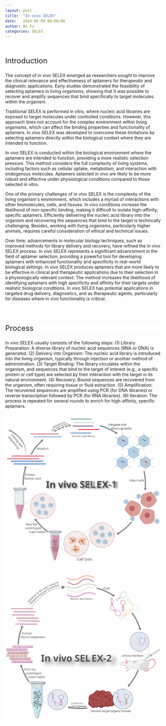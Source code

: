 ```yaml
---
layout: post
title:  "In vivo SELEX"
date:   2024-05-08 00:00:00
author: Bo Fu
categories: SELEX
---
```

<html>
<head>
  <style>
    /* 按钮容器样式 */
    .button-container {
      display: flex;
      justify-content: left;
      align-items: center;
      height: 50px;
    }
    /* 按钮样式 */
    .button {
      display: block;
      padding: 10px;
      font-size:24px;
      margin-right: 10px;
      text-align: center;
      background-color: #ffffff;
      color: #520049;
      text-decoration: none;
      border: 1px solid #520049;
      border-radius: 5px;
    }
    /* 鼠标悬停样式 */
    .button:hover {
      background-color: #c9c5c5;
      cursor: pointer;
    }
  </style>
</head>
</html>

<html lang="zh-cn">
<head>
<meta charset="utf-8"> 
<style>
  .header_box {
    display: block;
    font-size: 24px;
    background-color: #ffffff;
    text-decoration: none;
    border-radius: 1px;
    width: 500px;
    border-width: 1px 1px 2px 1px;
    border-color: #ffffff #ffffff #ffffff #ffffff;
}
.blowheader_box{
    display: block;
      padding: 6px;
      font-size:20px;
      margin-right: 10px;
      text-align: center;
      background-color: #efefef;
      color: #000000;
      text-decoration: none;
      border: 1px solid #ffffff;
      border-radius: 1px;
      width:170px;
	    height:40px;
  }
  .box_style{
    background: #ffffff;
  }
  blockquote {
  margin: 0 0 0px;
  }
</style>
</head>
<p><br/></p>


<p class="header_box">Introduction</p>
<p>The concept of in vivo SELEX emerged as researchers sought to improve the clinical relevance and effectiveness of aptamers for therapeutic and diagnostic applications. Early studies demonstrated the feasibility of selecting aptamers in living organisms, showing that it was possible to recover and amplify sequences that bind specifically to target molecules within the organism.</p>
<p>Traditional SELEX is performed in vitro, where nucleic acid libraries are exposed to target molecules under controlled conditions. However, this approach does not account for the complex environment within living organisms, which can affect the binding properties and functionality of aptamers. In vivo SELEX was developed to overcome these limitations by selecting aptamers directly within the biological context where they are intended to function.</p>
<p>In vivo SELEX is conducted within the biological environment where the aptamers are intended to function, providing a more realistic selection pressure. This method considers the full complexity of living systems, including factors such as cellular uptake, metabolism, and interaction with endogenous molecules. Aptamers selected in vivo are likely to be more robust and effective under physiological conditions compared to those selected in vitro.</p>
<p>One of the primary challenges of in vivo SELEX is the complexity of the living organism's environment, which includes a myriad of interactions with other biomolecules, cells, and tissues. In vivo conditions increase the likelihood of non-specific binding, making it difficult to isolate high-affinity, specific aptamers. Efficiently delivering the nucleic acid library into the organism and recovering the sequences that bind to the target is technically challenging. Besides, working with living organisms, particularly higher animals, requires careful consideration of ethical and technical issues.</p>
<p>Over time, advancements in molecular biology techniques, such as improved methods for library delivery and recovery, have refined the in vivo SELEX process. In vivo SELEX represents a significant advancement in the field of aptamer selection, providing a powerful tool for developing aptamers with enhanced functionality and specificity in real-world biological settings. In vivo SELEX produces aptamers that are more likely to be effective in clinical and therapeutic applications due to their selection in a physiologically relevant context. The method increases the likelihood of identifying aptamers with high specificity and affinity for their targets under realistic biological conditions. In vivo SELEX has potential applications in targeted drug delivery, diagnostics, and as therapeutic agents, particularly for diseases where in vivo functionality is critical.</p>
<br>
<br>

<p class="header_box">Process</p>        
<font>In vivo SELEX usually consists of the following steps: (1) Library Preparation: A diverse library of nucleic acid sequences (RNA or DNA) is generated. (2) Delivery into Organism: The nucleic acid library is introduced into the living organism, typically through injection or another method of administration. (3) Target Binding: The library circulates within the organism, and sequences that bind to the target of interest (e.g., a specific protein or cell type) are selected by their interaction with the target in its natural environment. (4) Recovery: Bound sequences are recovered from the organism, often requiring tissue or fluid extraction. (5) Amplification: The recovered sequences are amplified using PCR (for DNA libraries) or reverse transcription followed by PCR (for RNA libraries). (6) Iteration: The process is repeated for several rounds to enrich for high-affinity, specific aptamers.</font>
<img src="/images/SELEX/In-vivo-SELEX-1.svg" alt="drawing" style="width:800px;display:block;margin:0 auto;border-radius:0;" class="img-responsive">
<img src="/images/SELEX/In-vivo-SELEX-2.svg" alt="drawing" style="width:800px;display:block;margin:0 auto;border-radius:0;" class="img-responsive">
<div style="display: flex; justify-content: center;"></div>
<br>


